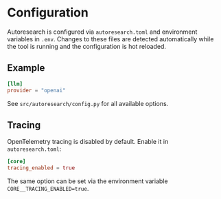 # Configuration

Autoresearch is configured via `autoresearch.toml` and environment variables in `.env`. Changes to these files are detected automatically while the tool is running and the configuration is hot reloaded.

## Example

```toml
[llm]
provider = "openai"
```

See `src/autoresearch/config.py` for all available options.

## Tracing

OpenTelemetry tracing is disabled by default. Enable it in `autoresearch.toml`:

```toml
[core]
tracing_enabled = true
```

The same option can be set via the environment variable
`CORE__TRACING_ENABLED=true`.
